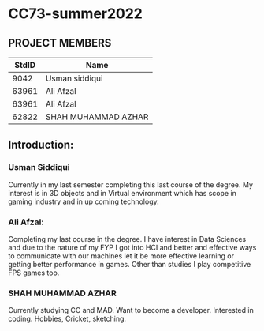# CC73-summer2022

## PROJECT MEMBERS
StdID | Name
------------ | -------------
9042  | Usman siddiqui
63961 | Ali Afzal
63961 | Ali Afzal
62822 | SHAH MUHAMMAD AZHAR


## Introduction:

### Usman Siddiqui
Currently in my last semester completing this last course of the degree. My interest is in 3D objects and in Virtual environment which has scope in gaming industry and in up coming technology.

### Ali Afzal: 
Completing my last course in the degree. I have interest in Data Sciences and due to the nature of my FYP I got into HCI and better and effective ways to communicate with our machines let it be more effective learning or getting better performance in games. Other than studies I play competitive FPS games too. 


### SHAH MUHAMMAD AZHAR
Currently studying CC and MAD. Want to become a developer. Interested in coding. Hobbies, Cricket, sketching. 
